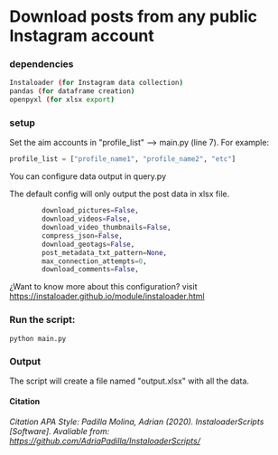 # Download posts from any public Instagram account
### dependencies
```bash
Instaloader (for Instagram data collection)
pandas (for dataframe creation)
openpyxl (for xlsx export)
```

### setup

Set the aim accounts in "profile_list" --> main.py (line 7). For example:
```python
profile_list = ["profile_name1", "profile_name2", "etc"]
```

You can configure data output in query.py

The default config will only output the post data in xlsx file.
```python
        download_pictures=False,
        download_videos=False,
        download_video_thumbnails=False,
        compress_json=False,
        download_geotags=False,
        post_metadata_txt_pattern=None,
        max_connection_attempts=0,
        download_comments=False,
```
¿Want to know more about this configuration? visit https://instaloader.github.io/module/instaloader.html

### Run the script:
```
python main.py
```

### **Output**
The script will create a file named "output.xlsx" with all the data. 

#### Citation
*Citation APA Style: Padilla Molina, Adrian (2020). InstaloaderScripts [Software]. Avaliable from: https://github.com/AdriaPadilla/InstaloaderScripts/*
